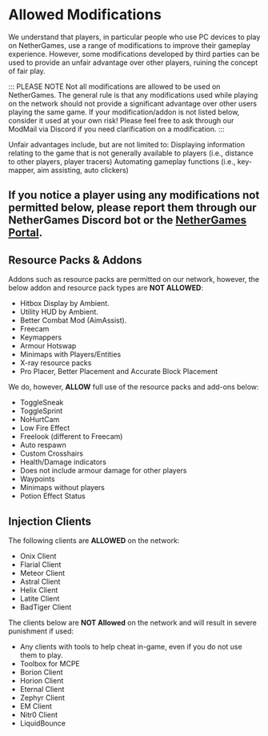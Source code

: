 # Allowed Modifications

We understand that players, in particular people who use PC devices to play on NetherGames, use a range of modifications to improve their gameplay experience. However, some modifications developed by third parties can be used to provide an unfair advantage over other players, ruining the concept of fair play.

::: PLEASE NOTE
Not all modifications are allowed to be used on NetherGames. The general rule is that any modifications used while playing on the network should not provide a significant advantage over other users playing the same game. If your modification/addon is not listed below, consider it used at your own risk! Please feel free to ask through our ModMail via Discord if you need clarification on a modification.
:::

Unfair advantages include, but are not limited to:
Displaying information relating to the game that is not generally available to players (i.e., distance to other players, player tracers)
Automating gameplay functions (i.e., key-mapper, aim assisting, auto clickers)

If you notice a player using any modifications not permitted below, please report them through our NetherGames Discord bot or the [NetherGames Portal](https://ngmc.co/request).
---

## Resource Packs & Addons
Addons such as resource packs are permitted on our network, however, the below addon and resource pack types are **NOT ALLOWED**:
- Hitbox Display by Ambient.
- Utility HUD by Ambient.
- Better Combat Mod (AimAssist).
- Freecam
- Keymappers
- Armour Hotswap
- Minimaps with Players/Entities
- X-ray resource packs
- Pro Placer, Better Placement and Accurate Block Placement

We do, however, **ALLOW** full use of the resource packs and add-ons below:
- ToggleSneak
- ToggleSprint
- NoHurtCam
- Low Fire Effect
- Freelook (different to Freecam)
- Auto respawn
- Custom Crosshairs
- Health/Damage indicators
 - Does not include armour damage for other players
- Waypoints
- Minimaps without players
- Potion Effect Status

## Injection Clients
The following clients are **ALLOWED** on the network:
- Onix Client
- Flarial Client
- Meteor Client
- Astral Client
- Helix Client
- Latite Client
- BadTiger Client

The clients below are **NOT Allowed** on the network and will result in severe punishment if used:
- Any clients with tools to help cheat in-game, even if you do not use them to play.
- Toolbox for MCPE
- Borion Client
- Horion Client
- Eternal Client
- Zephyr Client
- EM Client
- Nitr0 Client
- LiquidBounce
